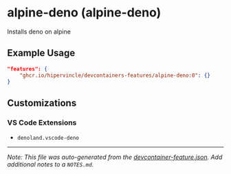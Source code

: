 
# alpine-deno (alpine-deno)

Installs deno on alpine

## Example Usage

```json
"features": {
    "ghcr.io/hipervincle/devcontainers-features/alpine-deno:0": {}
}
```



## Customizations

### VS Code Extensions

- `denoland.vscode-deno`



---

_Note: This file was auto-generated from the [devcontainer-feature.json](https://github.com/hipervincle/devcontainers-features/blob/main/src/alpine-deno/devcontainer-feature.json).  Add additional notes to a `NOTES.md`._
